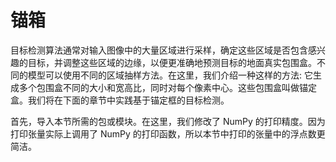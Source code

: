 

<!--
 * @version:
 * @Author:  StevenJokes https://github.com/StevenJokes
 * @Date: 2020-07-30 17:45:23
 * @LastEditors:  StevenJokes https://github.com/StevenJokes
 * @LastEditTime: 2020-07-30 17:46:40
 * @Description:MT half
 * @TODO::
 * @Reference:http://preview.d2l.ai/d2l-en/master/chapter_computer-vision/anchor.html
-->

# 锚箱

目标检测算法通常对输入图像中的大量区域进行采样，确定这些区域是否包含感兴趣的目标，并调整这些区域的边缘，以便更准确地预测目标的地面真实包围盒。不同的模型可以使用不同的区域抽样方法。在这里，我们介绍一种这样的方法: 它生成多个包围盒不同的大小和宽高比，同时对每个像素中心。这些包围盒叫做锚定盒。我们将在下面的章节中实践基于锚定框的目标检测。

首先，导入本节所需的包或模块。在这里，我们修改了 NumPy 的打印精度。因为打印张量实际上调用了 NumPy 的打印函数，所以本节中打印的张量中的浮点数更简洁。

